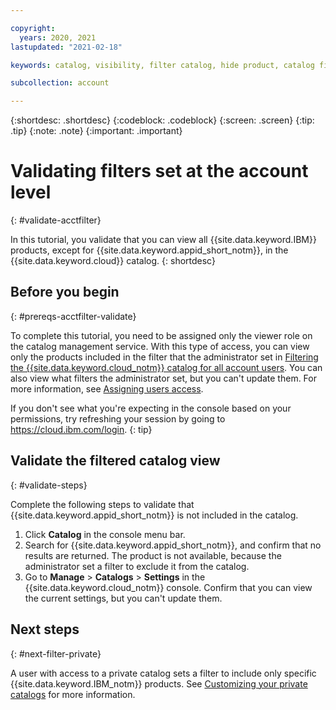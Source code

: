 ```yaml
---

copyright:
  years: 2020, 2021
lastupdated: "2021-02-18"

keywords: catalog, visibility, filter catalog, hide product, catalog filtering, validating

subcollection: account

---
```


{:shortdesc: .shortdesc}
{:codeblock: .codeblock}
{:screen: .screen}
{:tip: .tip}
{:note: .note}
{:important: .important}

# Validating filters set at the account level
{: #validate-acctfilter}

In this tutorial, you validate that you can view all {{site.data.keyword.IBM}} products, except for {{site.data.keyword.appid_short_notm}}, in the {{site.data.keyword.cloud}} catalog.
{: shortdesc}

## Before you begin
{: #prereqs-acctfilter-validate}

To complete this tutorial, you need to be assigned only the viewer role on the catalog management service. With this type of access, you can view only the products included in the filter that the administrator set in [Filtering the {{site.data.keyword.cloud_notm}} catalog for all account users](/docs/account?topic=account-filter-account). You can also view what filters the administrator set, but you can't update them. For more information, see [Assigning users access](/docs/account?topic=account-catalog-access).

   If you don't see what you're expecting in the console based on your permissions, try refreshing your session by going to https://cloud.ibm.com/login.
   {: tip}

## Validate the filtered catalog view 
{: #validate-steps}

Complete the following steps to validate that {{site.data.keyword.appid_short_notm}} is not included in the catalog.

1. Click **Catalog** in the console menu bar.
1. Search for {{site.data.keyword.appid_short_notm}}, and confirm that no results are returned. The product is not available, because the administrator set a filter to exclude it from the catalog. 
1. Go to **Manage** > **Catalogs** > **Settings** in the {{site.data.keyword.cloud_notm}} console. Confirm that you can view the current settings, but you can't update them.

## Next steps
{: #next-filter-private}

A user with access to a private catalog sets a filter to include only specific {{site.data.keyword.IBM_notm}} products. See [Customizing your private catalogs](/docs/account?topic=account-restrict-by-user) for more information.
